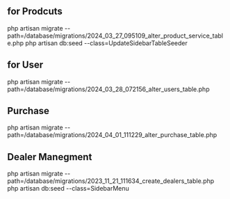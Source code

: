 ## for Prodcuts

php artisan migrate --path=/database/migrations/2024_03_27_095109_alter_product_service_table.php
php artisan db:seed --class=UpdateSidebarTableSeeder

## for User

php artisan migrate --path=/database/migrations/2024_03_28_072156_alter_users_table.php

## Purchase

php artisan migrate --path=/database/migrations/2024_04_01_111229_alter_purchase_table.php


## Dealer Manegment

php artisan migrate --path=/database/migrations/2023_11_21_111634_create_dealers_table.php
php artisan db:seed --class=SidebarMenu